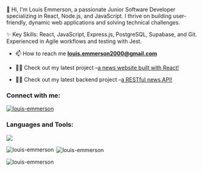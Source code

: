 👋 Hi, I'm Louis Emmerson, a passionate Junior Software Developer specializing in React, Node.js, and JavaScript. I thrive on building user-friendly, dynamic web applications and solving technical challenges.


✨ Key Skills: React, JavaScript, Express.js, PostgreSQL, Supabase, and Git. Experienced in Agile workflows and testing with Jest.
-  📫 How to reach me **louis.emmerson2000@gmail.com**

-  👨‍💻 Check out my latest project –<a href="https://nc-news.louis-emmerson.dev/" target="_blank">a news website built with React!</a>

-  👨‍💻 Check out my latest backend project –<a href="https://api-nc-news.louis-emmerson.dev/api" target="_blank">a RESTful news API!</a>

<h3 align="left">Connect with me:</h3>
<p align="left">
<a href="https://linkedin.com/in/louis-emmerson" target="blank"><img align="center" src="https://skillicons.dev/icons?i=linkedin" alt="louis-emmerson"  /></a>
</p>

<h3 align="left">Languages and Tools:</h3>
<p>
  <a href="https://skillicons.dev">
    <img src="https://skillicons.dev/icons?i=js,react,jest,css,express,git,html,nodejs,postgres,supabase" />
  </a>
</p>

<p><img align="left" src="https://github-readme-stats.vercel.app/api/top-langs?username=louis-emmerson&show_icons=true&locale=en&layout=compact" alt="louis-emmerson" /></p>

<p>&nbsp;<img align="center" src="https://github-readme-stats.vercel.app/api?username=louis-emmerson&show_icons=true&locale=en" alt="louis-emmerson" /></p>

<p><img align="center" src="https://github-readme-streak-stats.herokuapp.com/?user=louis-emmerson&" alt="louis-emmerson" /></p>
